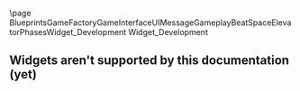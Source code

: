 \page BlueprintsGameFactoryGameInterfaceUIMessageGameplayBeatSpaceElevatorPhasesWidget_Development Widget_Development
## Widgets aren't supported by this documentation (yet)
